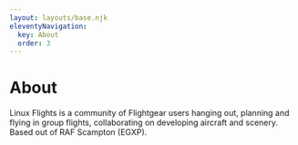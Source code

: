 ```yaml
---
layout: layouts/base.njk
eleventyNavigation:
  key: About
  order: 3
---
```

# About
Linux Flights is a community of Flightgear users hanging out, planning and flying in group flights, collaborating on developing aircraft and scenery. Based out of RAF Scampton (EGXP).
